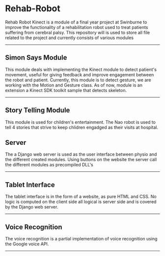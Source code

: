 # Rehab-Robot
Rehab Robot Kinect is a module of a final year project at Swinburne to improve the functionality of a rehabilitation robot used to treat patients suffering from cerebral palsy. This repository will is used to store all file related to the project and currently consists of various modules

***

## Simon Says Module
This module deals with implementing the Kinect module to detect patient's movement, useful for giving feedback and improve engagement between the robot and patient. Currently, this module is to detect gesture, we are working with the Motion and Gesture class. As of now, module is an extension a Kinect SDK toolkit sample that detects skeleton.

***
## Story Telling Module
This module is used for children's entertainment. The Nao robot is used to tell 4 stories that strive to keep chlidren engadged as their visits at hospital.

## Server
The a Django web server is used as the user interface between physio and the different created modules. Using buttons on the website the server call the different modules as precompiled DLL's  
***

## Tablet Interface
The tablet interface is in the form of a website, as pure HTML and CSS. No logic is computed on the client side all logical is server side and is covered by the Django web server.

***

## Voice Recognition
The voice recognition is a partial implementation of voice recognition using the Google voice API.
***
